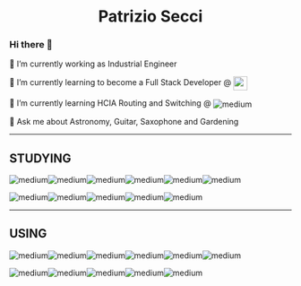 <p align="center">
<h1 align="center">Patrizio Secci</h1>
  <p align="center">



### Hi there 👋
🔭 I’m currently working as Industrial Engineer

🌱 I’m currently learning to become a Full Stack Developer @  <img align="center" alt="medium" src="https://www.thenetvalue.com/wp-content/uploads/2021/05/logo-tnv-vettoriale-dark.png" alt="logo" class="logo-white" width="auto" height="25">
  
🌱 I’m currently learning HCIA Routing and Switching  @  <img align="center" alt="medium" src="https://img.shields.io/badge/Huawei-%23FF0000.svg?style=for-the-badge&logo=huawei&logoColor=white" alt="logo" class="logo-white">

💬 Ask me about Astronomy, Guitar, Saxophone and Gardening

<hr align=”left” size=”1″ width=”150″ color=”red” noshade>

## STUDYING

<img align="center" alt="medium" src="https://img.shields.io/badge/MySQL-005C84?style=for-the-badge&logo=mysql&logoColor=white" /><img align="center" alt="medium" src="https://img.shields.io/badge/C-00599C?style=for-the-badge&logo=c&logoColor=white" /><img align="center" alt="medium" src="https://img.shields.io/badge/Java-ED8B00?style=for-the-badge&logo=java&logoColor=white" /><img align="center" alt="medium" src="https://img.shields.io/badge/GNU%20Bash-4EAA25?style=for-the-badge&logo=GNU%20Bash&logoColor=white" /><img align="center" alt="medium" src="https://img.shields.io/badge/GIT-E44C30?style=for-the-badge&logo=git&logoColor=white" /><img align="center" alt="medium" src="https://img.shields.io/badge/C%23-239120?style=for-the-badge&logo=c-sharp&logoColor=white" />

<img align="center" alt="medium" src="https://img.shields.io/badge/.NET-5C2D91?style=for-the-badge&logo=.net&logoColor=white" /><img align="center" alt="medium" src="https://img.shields.io/badge/JavaScript-F7DF1E?style=for-the-badge&logo=javascript&logoColor=black" /><img align="center" alt="medium" src="https://img.shields.io/badge/PHP-777BB4?style=for-the-badge&logo=php&logoColor=white" /><img align="center" alt="medium" src="https://img.shields.io/badge/Angular-DD0031?style=for-the-badge&logo=angular&logoColor=white" /><img align="center" alt="medium" src="https://img.shields.io/badge/Laravel-FF2D20?style=for-the-badge&logo=laravel&logoColor=white" />

<hr align=”left” size=”1″ width=”150″ color=”red” noshade>

## USING

<img align="center" alt="medium" src="https://img.shields.io/badge/Pop!_OS-48B9C7?style=for-the-badge&logo=Pop!_OS&logoColor=white" /><img align="center" alt="medium" src="https://img.shields.io/badge/gimp-5C5543?style=for-the-badge&logo=gimp&logoColor=white" /><img align="center" alt="medium" src="https://img.shields.io/badge/Inkscape-000000?style=for-the-badge&logo=Inkscape&logoColor=white" /><img align="center" alt="medium" src="https://img.shields.io/badge/Atom-66595C?style=for-the-badge&logo=Atom&logoColor=white" /><img align="center" alt="medium" src="https://img.shields.io/badge/Visual_Studio-5C2D91?style=for-the-badge&logo=visual%20studio&logoColor=white" /><img align="center" alt="medium" src="https://img.shields.io/badge/phpstorm-143?style=for-the-badge&logo=phpstorm&logoColor=black&color=black&labelColor=darkorchid" />

<img align="center" alt="medium" src="https://img.shields.io/badge/LibreOffice-18A303?style=for-the-badge&logo=LibreOffice&logoColor=white" /><img align="center" alt="medium" src="https://img.shields.io/badge/CLion-000000?style=for-the-badge&logo=clion&logoColor=white" /><img align="center" alt="medium" src="https://img.shields.io/badge/Windows-0078D6?style=for-the-badge&logo=windows&logoColor=white" /><img align="center" alt="medium" src="https://img.shields.io/badge/IntelliJIDEA-000000.svg?style=for-the-badge&logo=intellij-idea&logoColor=white" /><img align="center" alt="medium" src="https://img.shields.io/badge/Visual%20Studio%20Code-0078d7.svg?style=for-the-badge&logo=visual-studio-code&logoColor=white" />

<!--
**Patraus/Patraus** is a ✨ _special_ ✨ repository because its `README.md` (this file) appears on your GitHub profile.

Here are some ideas to get you started:

- 🔭 I’m currently working on ...
- 🌱 I’m currently learning ...
- 👯 I’m looking to collaborate on ...
- 🤔 I’m looking for help with ...
- 💬 Ask me about ...
- 📫 How to reach me: ...
- 😄 Pronouns: ...
- ⚡ Fun fact: ...
-->
